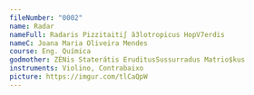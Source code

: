 ```yaml
---
fileNumber: "0002"
name: Radar
nameFull: Radaris Pizzitaiti∫ â3lotropicus HopV7erdis
nameC: Joana Maria Oliveira Mendes
course: Eng. Química
godmother: ZÉNis Staterátis EruditusSussurradus Matrio$kus
instruments: Violino, Contrabaixo
picture: https://imgur.com/tlCaQpW
---
```

